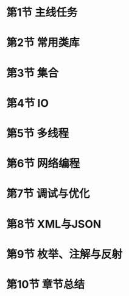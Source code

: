 # 第1节  主线任务
# 第2节  常用类库
# 第3节  集合
# 第4节  IO
# 第5节  多线程
# 第6节  网络编程
# 第7节  调试与优化
# 第8节  XML与JSON
# 第9节  枚举、注解与反射
# 第10节  章节总结
